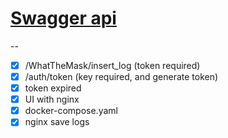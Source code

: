 # [Swagger api](https://swagger.io/tools/swaggerhub/?utm_source=aw&utm_medium=ppcg&utm_term=swagger%20api&utm_content=470199997587&utm_campaign=9768816374&gclid=CjwKCAiAo5qABhBdEiwAOtGmboVPTDQJq_lLvsuR2VnjceVaBeRf4NoRZE2GtNExhCT8YPnzXEOyChoCiHMQAvD_BwE&gclsrc=aw.ds)

--
- [x] /WhatTheMask/insert_log (token required)
- [x] /auth/token (key required, and generate token)
- [x] token expired
- [x] UI with nginx
- [x] docker-compose.yaml
- [x] nginx save logs
